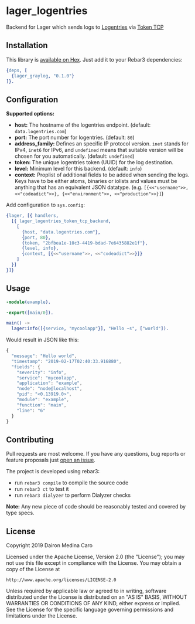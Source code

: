 # lager_logentries

Backend for Lager which sends logs to [Logentries](https://logentries.com)  via [Token TCP](https://docs.logentries.com/docs/input-token)

## Installation

This library is [available on Hex](https://hex.pm/packages/lager_logentries). Just add it to your
Rebar3 dependencies:

```erlang
{deps, [
  {lager_graylog, "0.1.0"}
]}.
```

## Configuration

**Supported options:**

* **host:** The hostname of the logentries endpoint. (default: `data.logentries.com`)
* **port:** The port number for logentries. (default: `80`)
* **address_family:** Defines an specific IP protocol version. `inet` stands for IPv4, `inet6` for IPv6, and `undefined` means that suitable version will be chosen for you automatically. (default: `undefined`)
* **token:** The unique logentries token (UUID) for the log destination.
* **level:** Minimum level for this backend. (default: `info`)
* **context:** Proplist of additional fields to be added when sending the logs. Keys have to be either atoms, binaries or iolists and values must be anything that has an equivalent JSON datatype. (e.g. `[{<<"username">>, <<"codeadict">>}, {<<"environment">>, <<"production">>}]`)

Add configuration to `sys.config`:

```erlang
{lager, [{ handlers,
  [{ lager_logentries_token_tcp_backend,
    [
      {host, "data.logentries.com"},
      {port, 80},
      {token, "2bfbea1e-10c3-4419-bdad-7e6435882e1f"},
      {level, info},
      {context, [{<<"username">>, <<"codeadict">>}]}
    ]
  }]
}]}
```

## Usage

```erlang
-module(example).

-export([main/0]).

main() ->
  lager:info([{service, "mycoolapp"}], "Hello ~s", ["world"]).
```

Would result in JSON like this:

```javascript
{
  "message": "Hello world",
  "timestamp": "2019-02-17T02:40:33.916880",
  "fields": {
    "severity": "info",
    "service": "mycoolapp",
    "application": "example",
    "node": "node@localhost",
    "pid": "<0.13919.0>",
    "module": "example",
    "function": "main",
    "line": "6"
  }
}
```

## Contributing

Pull requests are most welcome. If you have any questions, bug reports or feature proposals just
[open an issue](https://github.com/codeadict/lager_logentries/issues/new).

The project is developed using rebar3:

* run `rebar3 compile` to compile the source code
* run `rebar3 ct` to test it
* run `rebar3 dialyzer` to perform Dialyzer checks

**Note:** Any new piece of code should be reasonably tested and covered by type specs.

## License

Copyright 2019 Dairon Medina Caro

Licensed under the Apache License, Version 2.0 (the "License");
you may not use this file except in compliance with the License.
You may obtain a copy of the License at

    http://www.apache.org/licenses/LICENSE-2.0

Unless required by applicable law or agreed to in writing, software
distributed under the License is distributed on an "AS IS" BASIS,
WITHOUT WARRANTIES OR CONDITIONS OF ANY KIND, either express or implied.
See the License for the specific language governing permissions and
limitations under the License.
